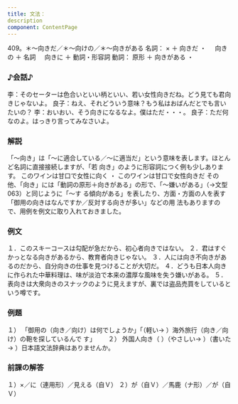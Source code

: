 ```yaml
---
title: 文法：
description
component: ContentPage
---
```



409。＊～向きだ／＊～向けの／＊～向きがある
名詞： × ＋ 向きだ ・
    向きの ＋ 名詞
    向きに ＋ 動詞・形容詞
動詞： 原形 ＋ 向きがある ・
### ♪会話♪
李：そのセーターは色合いといい柄といい、若い女性向きだね。どう見ても君向きじゃないよ。 良子：ねえ、それどういう意味？もう私はおばんだとでも言いたいの？
李：おいおい、そう向きになるなよ。僕はただ・・・。
良子：ただ何なのよ。はっきり言ってみなさいよ。
### 解説
「～向き」は「～に適合している／～に適当だ」という意味を表します。ほとんど名詞に直接接続しますが、「若 向き」のように形容詞につく例も少しあります。
このワインは甘口で女性に向く ・ このワインは甘口で女性向きだ その他、「向き」には「動詞の原形＋向きがある」の形で、「～嫌いがある」（→文型 063）と同じように「～す
る傾向がある」を表したり、方面・方面の人を表す「御用の向きはなんですか／反対する向きが多い」などの用 法もありますので、用例を例文に取り入れておきました。
### 例文
１．このスキーコースは勾配が急だから、初心者向きではない。
２．君はすぐかっとなる向きがあるから、教育者向きじゃない。
３．人には向き不向きがあるのだから、自分向きの仕事を見つけることが大切だ。
４．どうも日本人向きに作られた中華料理は、味が淡泊で本来の濃厚な風味を失う嫌いがある。
５．表向きは大衆向きのスナックのように見えますが、裏では盗品売買をしているという噂です。
### 例題
１） 「御用の（向き／向け）は何でしょうか」「（軽い→ ）海外旅行（向き／向け）の鞄を探しているんで
す」      
２） 外国人向き（ ）（やさしい→ ）（書いた→ ）日本語文法辞典はありませんか。
### 前課の解答
１）×／に（連用形）／見える（自Ｖ）
２）が（自Ｖ）／馬鹿（ナ形）／が（自Ｖ）
